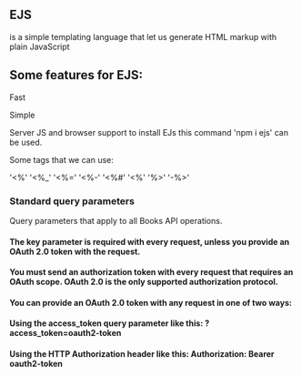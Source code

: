 ## EJS
is a simple templating language that let us generate HTML markup with plain JavaScript

## Some features for EJS:
Fast

Simple

Server JS and browser support
to install EJs this command 'npm i ejs' can be used.

Some tags that we can use:

'<%' '<%_' '<%=' '<%-' '<%#' '<%' '%>' '-%>'

### Standard query parameters
Query parameters that apply to all Books API operations.

#### The key parameter is required with every request, unless you provide an OAuth 2.0 token with the request.


#### You must send an authorization token with every request that requires an OAuth scope. OAuth 2.0 is the only supported authorization protocol.


#### You can provide an OAuth 2.0 token with any request in one of two ways:

#### Using the access_token query parameter like this: ?access_token=oauth2-token

#### Using the HTTP Authorization header like this: Authorization: Bearer oauth2-token